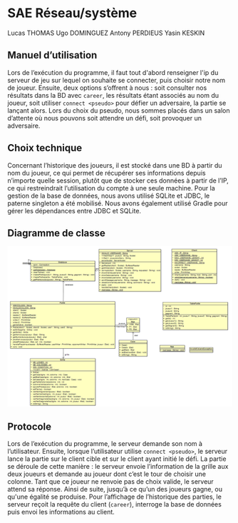 # SAE Réseau/système

Lucas THOMAS
Ugo DOMINGUEZ
Antony PERDIEUS
Yasin KESKIN

## Manuel d’utilisation

Lors de l’exécution du programme, il faut tout d'abord renseigner l'ip du serveur de jeu sur lequel on souhaite se connecter, puis choisir notre nom de joueur. Ensuite, deux options s’offrent à nous : soit consulter nos résultats dans la BD avec `career`, les résultats étant associés au nom du joueur, soit utiliser `connect <pseudo>` pour défier un adversaire, la partie se lançant alors. Lors du choix du pseudo, nous sommes placés dans un salon d’attente où nous pouvons soit attendre un défi, soit provoquer un adversaire.

## Choix technique

Concernant l’historique des joueurs, il est stocké dans une BD à partir du nom du joueur, ce qui permet de récupérer ses informations depuis n’importe quelle session, plutôt que de stocker ces données à partir de l’IP, ce qui restreindrait l’utilisation du compte à une seule machine. Pour la gestion de la base de données, nous avons utilisé SQLite et JDBC, le paterne singleton a été mobilisé. Nous avons également utilisé Gradle pour gérer les dépendances entre JDBC et SQLite.

## Diagramme de classe 
![UML](UML.png)
## Protocole

Lors de l’exécution du programme, le serveur demande son nom à l’utilisateur. Ensuite, lorsque l’utilisateur utilise `connect <pseudo>`, le serveur lance la partie sur le client cible et sur le client ayant initié le défi. La partie se déroule de cette manière : le serveur envoie l’information de la grille aux deux joueurs et demande au joueur dont c’est le tour de choisir une colonne. Tant que ce joueur ne renvoie pas de choix valide, le serveur attend sa réponse. Ainsi de suite, jusqu’à ce qu’un des joueurs gagne, ou qu'une égalité se produise. Pour l’affichage de l’historique des parties, le serveur reçoit la requête du client (`career`), interroge la base de données puis envoi les informations au client.

